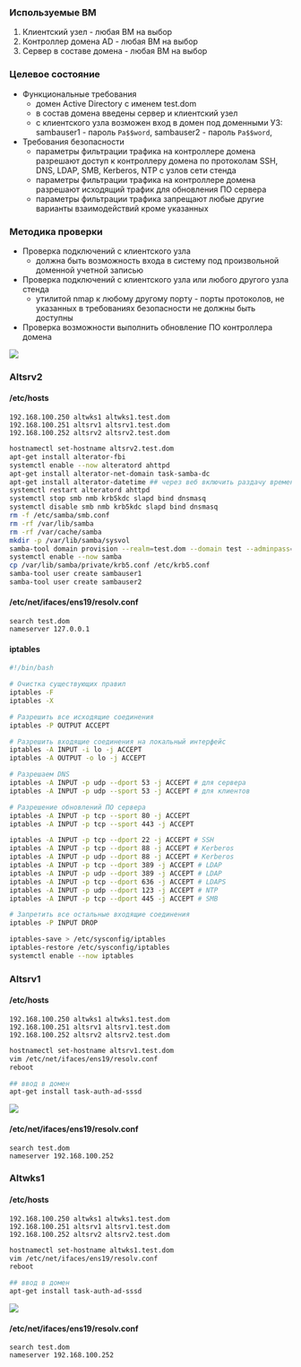 ### Используемые ВМ
1. Клиентский узел - любая ВМ на выбор
2. Контроллер домена AD - любая ВМ на выбор
3. Сервер в составе домена - любая ВМ на выбор
### Целевое состояние
* Функциональные требования
	* домен Active Directory с именем test.dom
	* в состав домена введены сервер и клиентский узел
	* с клиентского узла возможен вход в домен под доменными УЗ: sambauser1 - пароль `Pa$$word`, sambauser2 - пароль `Pa$$word`,
* Требования безопасности
	* параметры фильтрации трафика на контроллере домена разрешают доступ к контроллеру домена по протоколам SSH, DNS, LDAP, SMB, Kerberos, NTP с узлов сети стенда
	* параметры фильтрации трафика на контроллере домена разрешают исходящий трафик для обновления ПО сервера
	* параметры фильтрации трафика запрещают любые другие варианты взаимодействий кроме указанных
### Методика проверки
* Проверка подключений с клиентского узла
	* должна быть возможность входа в систему под произвольной доменной учетной записью
* Проверка подключений с клиентского узла или любого другого узла стенда
	* утилитой nmap к любому другому порту - порты протоколов, не указанных в требованиях безопасности не должны быть доступны
* Проверка возможности выполнить обновление ПО контроллера домена

![](attachment/7ce2ca95232a028a1c675fdf544ee23c.png)
### Altsrv2
#### /etc/hosts
```
192.168.100.250 altwks1 altwks1.test.dom
192.168.100.251 altsrv1 altsrv1.test.dom
192.168.100.252 altsrv2 altsrv2.test.dom
```

```bash
hostnamectl set-hostname altsrv2.test.dom
apt-get install alterator-fbi
systemctl enable --now alteratord ahttpd
apt-get install alterator-net-domain task-samba-dc
apt-get install alterator-datetime ## через веб включить раздачу времени
systemctl restart alteratord ahttpd
systemctl stop smb nmb krb5kdc slapd bind dnsmasq
systemctl disable smb nmb krb5kdc slapd bind dnsmasq
rm -f /etc/samba/smb.conf
rm -rf /var/lib/samba
rm -rf /var/cache/samba
mkdir -p /var/lib/samba/sysvol
samba-tool domain provision --realm=test.dom --domain test --adminpass='Pa$$word' --dns-backend=SAMBA_INTERNAL --server-role=dc --use-rfc2307
systemctl enable --now samba
cp /var/lib/samba/private/krb5.conf /etc/krb5.conf
samba-tool user create sambauser1
samba-tool user create sambauser2
```
#### /etc/net/ifaces/ens19/resolv.conf
```
search test.dom
nameserver 127.0.0.1
```
#### iptables
```bash linenums="1"
#!/bin/bash

# Очистка существующих правил
iptables -F
iptables -X

# Разрешить все исходящие соединения
iptables -P OUTPUT ACCEPT

# Разрешить входящие соединения на локальный интерфейс
iptables -A INPUT -i lo -j ACCEPT
iptables -A OUTPUT -o lo -j ACCEPT

# Разрешаем DNS
iptables -A INPUT -p udp --dport 53 -j ACCEPT # для сервера
iptables -A INPUT -p udp --sport 53 -j ACCEPT # для клиентов

# Разрешение обновлений ПО сервера
iptables -A INPUT -p tcp --sport 80 -j ACCEPT
iptables -A INPUT -p tcp --sport 443 -j ACCEPT

iptables -A INPUT -p tcp --dport 22 -j ACCEPT # SSH
iptables -A INPUT -p tcp --dport 88 -j ACCEPT # Kerberos
iptables -A INPUT -p udp --dport 88 -j ACCEPT # Kerberos
iptables -A INPUT -p tcp --dport 389 -j ACCEPT # LDAP
iptables -A INPUT -p udp --dport 389 -j ACCEPT # LDAP
iptables -A INPUT -p tcp --dport 636 -j ACCEPT # LDAPS
iptables -A INPUT -p udp --dport 123 -j ACCEPT # NTP
iptables -A INPUT -p tcp --dport 445 -j ACCEPT # SMB

# Запретить все остальные входящие соединения
iptables -P INPUT DROP
```

```bash
iptables-save > /etc/sysconfig/iptables
iptables-restore /etc/sysconfig/iptables
systemctl enable --now iptables
```

### Altsrv1
#### /etc/hosts
```
192.168.100.250 altwks1 altwks1.test.dom
192.168.100.251 altsrv1 altsrv1.test.dom
192.168.100.252 altsrv2 altsrv2.test.dom
```

```bash
hostnamectl set-hostname altsrv1.test.dom
vim /etc/net/ifaces/ens19/resolv.conf
reboot

## ввод в домен
apt-get install task-auth-ad-sssd
```
![](attachment/d88910171a1e8eea77231e835b63e26f.png)
#### /etc/net/ifaces/ens19/resolv.conf
```
search test.dom
nameserver 192.168.100.252
```

### Altwks1
#### /etc/hosts
```
192.168.100.250 altwks1 altwks1.test.dom
192.168.100.251 altsrv1 altsrv1.test.dom
192.168.100.252 altsrv2 altsrv2.test.dom
```

```bash
hostnamectl set-hostname altwks1.test.dom
vim /etc/net/ifaces/ens19/resolv.conf
reboot

## ввод в домен
apt-get install task-auth-ad-sssd
```
![](attachment/375e36b198fce71df2f3ffef78a059dd.png)
#### /etc/net/ifaces/ens19/resolv.conf
```
search test.dom
nameserver 192.168.100.252
```
